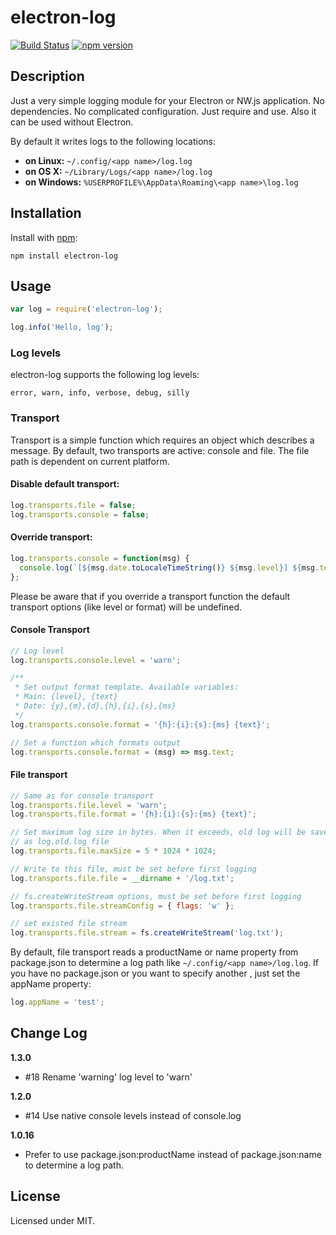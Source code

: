 # electron-log
[![Build Status](https://travis-ci.org/megahertz/electron-log.svg?branch=master)](https://travis-ci.org/megahertz/electron-log)
[![npm version](https://badge.fury.io/js/electron-log.svg)](https://badge.fury.io/js/electron-log)

## Description

Just a very simple logging module for your Electron or NW.js application.
No dependencies. No complicated configuration. Just require and use.
Also it can be used without Electron.

By default it writes logs to the following locations:

 * **on Linux:** `~/.config/<app name>/log.log`
 * **on OS X:** `~/Library/Logs/<app name>/log.log`
 * **on Windows:** `%USERPROFILE%\AppData\Roaming\<app name>\log.log`

## Installation

Install with [npm](https://npmjs.org/package/electron-log):

    npm install electron-log

## Usage

```js
var log = require('electron-log');

log.info('Hello, log');
```
### Log levels
electron-log supports the following log levels:

    error, warn, info, verbose, debug, silly

### Transport
Transport is a simple function which requires an object which describes a message.
By default, two transports are active: console and file. The file path is 
dependent on current platform.

#### Disable default transport:

```js
log.transports.file = false;
log.transports.console = false;
```
    
#### Override transport:

```js
log.transports.console = function(msg) {
  console.log(`[${msg.date.toLocaleTimeString()} ${msg.level}] ${msg.text}`);
};
```
Please be aware that if you override a transport function the default transport
options (like level or format) will be undefined.
    
#### Console Transport

```js
// Log level
log.transports.console.level = 'warn';

/** 
 * Set output format template. Available variables:
 * Main: {level}, {text}
 * Date: {y},{m},{d},{h},{i},{s},{ms}
 */
log.transports.console.format = '{h}:{i}:{s}:{ms} {text}';

// Set a function which formats output
log.transports.console.format = (msg) => msg.text;
```
    
#### File transport

```js
// Same as for console transport
log.transports.file.level = 'warn';
log.transports.file.format = '{h}:{i}:{s}:{ms} {text}';

// Set maximum log size in bytes. When it exceeds, old log will be saved
// as log.old.log file
log.transports.file.maxSize = 5 * 1024 * 1024;

// Write to this file, must be set before first logging
log.transports.file.file = __dirname + '/log.txt';

// fs.createWriteStream options, must be set before first logging
log.transports.file.streamConfig = { flags: 'w' };

// set existed file stream
log.transports.file.stream = fs.createWriteStream('log.txt');
```

By default, file transport reads a productName or name property from package.json to
determine a log path like `~/.config/<app name>/log.log`.
If you have no package.json or you want to specify another <app name>,
just set the appName property:

```js
log.appName = 'test';
```

## Change Log

**1.3.0**

- #18 Rename 'warning' log level to 'warn'

**1.2.0**

 - #14 Use native console levels instead of console.log
 
**1.0.16**

 - Prefer to use package.json:productName instead of package.json:name to
 determine a log path. 

## License

Licensed under MIT.
